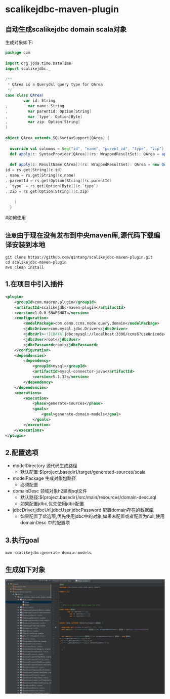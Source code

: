 # scalikejdbc-maven-plugin
## 自动生成scalikejdbc domain scala对象
生成对象如下:
```scala
package com

import org.joda.time.DateTime
import scalikejdbc._

/**
 * QArea is a Querydsl query type for QArea
 */
case class QArea(
        var id: String
,         var name: String
,         var parentId: Option[String]
,         var `type`: Option[Byte]
,         var zip: Option[String]
)

object QArea extends SQLSyntaxSupport[QArea] {

  override val columns = Seq("id", "name", "parent_id", "type", "zip")
  def apply(c: SyntaxProvider[QArea])(rs: WrappedResultSet): QArea = apply(c.resultName)(rs)

  def apply(c: ResultName[QArea])(rs: WrappedResultSet): QArea = new QArea(  
id = rs.get[String](c.id)
, name = rs.get[String](c.name)
, parentId = rs.get[Option[String]](c.parentId)
, `type` = rs.get[Option[Byte]](c.`type`)
, zip = rs.get[Option[String]](c.zip)

    )
  }
```
#如何使用
## `注意`由于现在没有发布到中央maven库,源代码下载编译安装到本地
```shell
git clone https://github.com/qintang/scalikejdbc-maven-plugin.git 
cd scalikejdbc-maven-plugin
mvn clean install
```

## 1.在项目中引入插件
```xml
<plugin>
    <groupId>com.maoren.plugin</groupId>
    <artifactId>scalikejdbc-maven-plugin</artifactId>
    <version>1.0.0-SNAPSHOT</version>
    <configuration>
        <modelPackage>com.demo.ccms.node.query.domain</modelPackage>
        <jdbcDriver>com.mysql.jdbc.Driver</jdbcDriver>
        <jdbcUrl><![CDATA[jdbc:mysql://localhost:3306/ccms6?useUnicode=true&characterEncoding=utf8&autoReconnect=true&allowMultiQueries=true]]></jdbcUrl>
        <jdbcUser>root</jdbcUser>
        <jdbcPassword>root</jdbcPassword>
    </configuration>
    <dependencies>
        <dependency>
            <groupId>mysql</groupId>
            <artifactId>mysql-connector-java</artifactId>
            <version>5.1.32</version>
        </dependency>
    </dependencies>
    <executions>
        <execution>
            <phase>generate-sources</phase>
            <goals>
                <goal>generate-domain-models</goal>
            </goals>
        </execution>
    </executions>
</plugin>
```
## 2.配置选项
* modelDirectory 源代码生成路径
  * 默认配置:${project.basedir}/target/generated-sources/scala
* modelPackage 生成对象包路径
  * 必须配置
* domainDesc 领域对象h2建表sql文件
  * 默认路径:${project.basedir}/src/main/resources/domain-desc.sql
  * 如果配置jdbc,优先使用jdbc配置
* jdbcDriver,jdbcUrl,jdbcUser,jdbcPassword 配置domain存在的数据库
  * 如果配置了此选项,优先使用jdbc中的对象,如果未配置或者配置为null,使用domainDesc 中的配置项
  
## 3.执行goal
```shell
mvn scalikejdbc:generate-domain-models
```
## 生成如下对象
![ ][1]

[1]: ./doc/img/generate.png